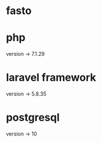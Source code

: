 # fasto

# php 
version -> 7.1.29

# laravel framework
version -> 5.8.35

# postgresql
version -> 10
